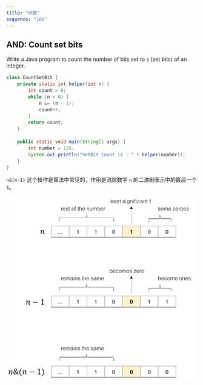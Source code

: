 ```yaml
---
title: "计数"
sequence: "101"
---
```


## AND: Count set bits

Write a Java program to count the number of bits set to `1` (set bits) of an integer.

```java
class CountSetBit {
    private static int helper(int n) {
        int count = 0;
        while (n > 0) {
            n &= (n - 1);
            count++;
        }
        return count;
    }
 
    public static void main(String[] args) {
        int number = 125;
        System.out.println("SetBit Count is : " + helper(number));
    }
}
```

`n&(n-1)` 这个操作是算法中常见的，作用是消除数字 `n` 的二进制表示中的最后一个 `1`。

![](/assets/images/java/number/bitwise-n-and-n-minus-1.png)
